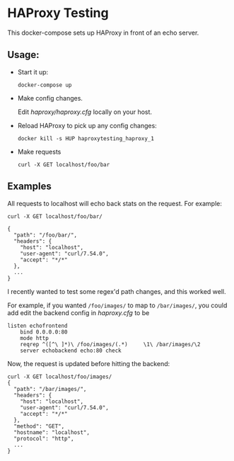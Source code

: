 # HAProxy Testing

This docker-compose sets up HAProxy in front of an echo server. 

## Usage:

* Start it up:

  ```
  docker-compose up
  ```

* Make config changes.  
  
  Edit _haproxy/haproxy.cfg_ locally on your host.

* Reload HAProxy to pick up any config changes:

  ```
  docker kill -s HUP haproxytesting_haproxy_1
  ```
  
* Make requests

  ```
  curl -X GET localhost/foo/bar
  ```

## Examples

All requests to localhost will echo back stats on the request.  For example:

```
curl -X GET localhost/foo/bar/

{
  "path": "/foo/bar/",
  "headers": {
    "host": "localhost",
    "user-agent": "curl/7.54.0",
    "accept": "*/*"
  },
  ...
}
```

I recently wanted to test some regex'd path changes, and this worked well.

For example, if you wanted `/foo/images/` to map to `/bar/images/`, you could add edit the backend config in _haproxy.cfg_ to be

```
listen echofrontend
    bind 0.0.0.0:80
    mode http
    reqrep ^([^\ ]*)\ /foo/images/(.*)     \1\ /bar/images/\2
    server echobackend echo:80 check
```

Now, the request is updated before hitting the backend:

```
curl -X GET localhost/foo/images/
{
  "path": "/bar/images/",
  "headers": {
    "host": "localhost",
    "user-agent": "curl/7.54.0",
    "accept": "*/*"
  },
  "method": "GET",
  "hostname": "localhost",
  "protocol": "http",
  ...
}
```